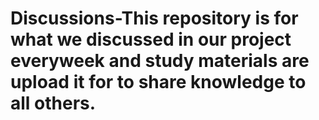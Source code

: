 # Discussions-This repository is for what we discussed in our project everyweek and study materials are upload it for to share knowledge to all others.
